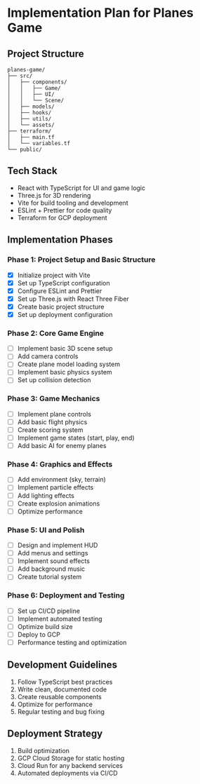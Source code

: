 # Implementation Plan for Planes Game

## Project Structure

```
planes-game/
├── src/
│   ├── components/
│   │   ├── Game/
│   │   ├── UI/
│   │   └── Scene/
│   ├── models/
│   ├── hooks/
│   ├── utils/
│   └── assets/
├── terraform/
│   ├── main.tf
│   └── variables.tf
└── public/
```

## Tech Stack

- React with TypeScript for UI and game logic
- Three.js for 3D rendering
- Vite for build tooling and development
- ESLint + Prettier for code quality
- Terraform for GCP deployment

## Implementation Phases

### Phase 1: Project Setup and Basic Structure

- [x] Initialize project with Vite
- [x] Set up TypeScript configuration
- [x] Configure ESLint and Prettier
- [x] Set up Three.js with React Three Fiber
- [x] Create basic project structure
- [x] Set up deployment configuration

### Phase 2: Core Game Engine

- [ ] Implement basic 3D scene setup
- [ ] Add camera controls
- [ ] Create plane model loading system
- [ ] Implement basic physics system
- [ ] Set up collision detection

### Phase 3: Game Mechanics

- [ ] Implement plane controls
- [ ] Add basic flight physics
- [ ] Create scoring system
- [ ] Implement game states (start, play, end)
- [ ] Add basic AI for enemy planes

### Phase 4: Graphics and Effects

- [ ] Add environment (sky, terrain)
- [ ] Implement particle effects
- [ ] Add lighting effects
- [ ] Create explosion animations
- [ ] Optimize performance

### Phase 5: UI and Polish

- [ ] Design and implement HUD
- [ ] Add menus and settings
- [ ] Implement sound effects
- [ ] Add background music
- [ ] Create tutorial system

### Phase 6: Deployment and Testing

- [ ] Set up CI/CD pipeline
- [ ] Implement automated testing
- [ ] Optimize build size
- [ ] Deploy to GCP
- [ ] Performance testing and optimization

## Development Guidelines

1. Follow TypeScript best practices
2. Write clean, documented code
3. Create reusable components
4. Optimize for performance
5. Regular testing and bug fixing

## Deployment Strategy

1. Build optimization
2. GCP Cloud Storage for static hosting
3. Cloud Run for any backend services
4. Automated deployments via CI/CD
